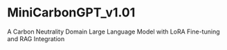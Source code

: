 # MiniCarbonGPT_v1.01
A Carbon Neutrality Domain Large Language Model with LoRA Fine-tuning and RAG Integration
